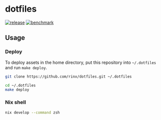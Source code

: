 # dotfiles

[![release](https://img.shields.io/github/v/release/rinx/dotfiles?style=flat-square)](https://github.com/rinx/dotfiles/releases)
[![benchmark](https://img.shields.io/badge/benchmark-nvim%2Fzsh-brightgreen?style=flat-square)](https://rinx.github.io/dotfiles/dev/bench/)

## Usage


### Deploy

To deploy assets in the home directory, put this repository into `~/.dotfiles` and run `make deploy`.

```sh
git clone https://github.com/rinx/dotfiles.git ~/.dotfiles
```

```sh
cd ~/.dotfiles
make deploy
```

### Nix shell

```sh
nix develop --command zsh
```
